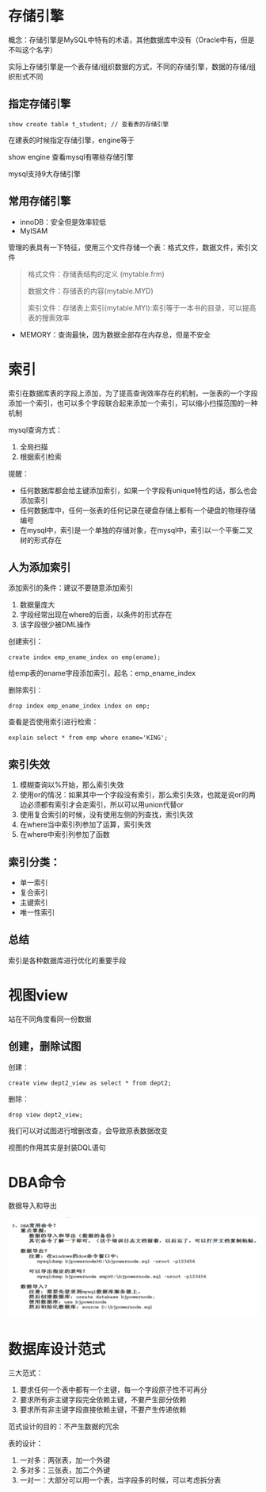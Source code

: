 # 存储引擎

概念：存储引擎是MySQL中特有的术语，其他数据库中没有（Oracle中有，但是不叫这个名字）

实际上存储引擎是一个表存储/组织数据的方式，不同的存储引擎，数据的存储/组织形式不同

## 指定存储引擎

```mysql
show create table t_student; // 查看表的存储引擎
```

在建表的时候指定存储引擎，engine等于

show engine 查看mysql有哪些存储引擎

mysql支持9大存储引擎

## 常用存储引擎

* innoDB：安全但是效率较低
* MyISAM

管理的表具有一下特征，使用三个文件存储一个表：格式文件，数据文件，索引文件

> 格式文件：存储表结构的定义 (mytable.frm)
>
> 数据文件：存储表的内容(mytable.MYD)
>
> 索引文件：存储表上索引(mytable.MYI):索引等于一本书的目录，可以提高表的搜索效率

* MEMORY：查询最快，因为数据全部存在内存总，但是不安全

# 索引

索引在数据库表的字段上添加，为了提高查询效率存在的机制，一张表的一个字段添加一个索引，也可以多个字段联合起来添加一个索引，可以缩小扫描范围的一种机制

mysql查询方式：

1. 全局扫描
2. 根据索引检索

提醒：

* 任何数据库都会给主键添加索引，如果一个字段有unique特性的话，那么也会添加索引
* 任何数据库中，任何一张表的任何记录在硬盘存储上都有一个硬盘的物理存储编号
* 在mysql中，索引是一个单独的存储对象，在mysql中，索引以一个平衡二叉树的形式存在

## 人为添加索引

添加索引的条件：建议不要随意添加索引

1.  数据量庞大
2. 字段经常出现在where的后面，以条件的形式存在
3. 该字段很少被DML操作

创建索引：

```mysql
create index emp_ename_index on emp(ename); 
```

给emp表的ename字段添加索引，起名：emp_ename_index

删除索引：

```mysql
drop index emp_ename_index index on emp;
```

查看是否使用索引进行检索：

```mysql
explain select * from emp where ename='KING';
```

## 索引失效

1. 模糊查询以%开始，那么索引失效
2. 使用or的情况：如果其中一个字段没有索引，那么索引失效，也就是说or的两边必须都有索引才会走索引，所以可以用union代替or
3. 使用复合索引的时候，没有使用左侧的列查找，索引失效
4. 在where当中索引列参加了运算，索引失效
5. 在where中索引列参加了函数

## 索引分类：

* 单一索引
* 复合索引
* 主键索引
* 唯一性索引

## 总结

索引是各种数据库进行优化的重要手段

# 视图view

站在不同角度看同一份数据

## 创建，删除试图

创建：

```mysql
create view dept2_view as select * from dept2;
```

删除：

```
drop view dept2_view;
```

我们可以对试图进行增删改查，会导致原表数据改变

视图的作用其实是封装DQL语句

# DBA命令

数据导入和导出

![1647257355303](img/1647257355303.png)

# 数据库设计范式

三大范式：

1. 要求任何一个表中都有一个主键，每一个字段原子性不可再分
2. 要求所有非主键字段完全依赖主键，不要产生部分依赖
3. 要求所有非主键字段直接依赖主键，不要产生传递依赖

范式设计的目的：不产生数据的冗余

表的设计：

1. 一对多：两张表，加一个外键
2. 多对多：三张表，加二个外键
3. 一对一：大部分可以用一个表，当字段多的时候，可以考虑拆分表